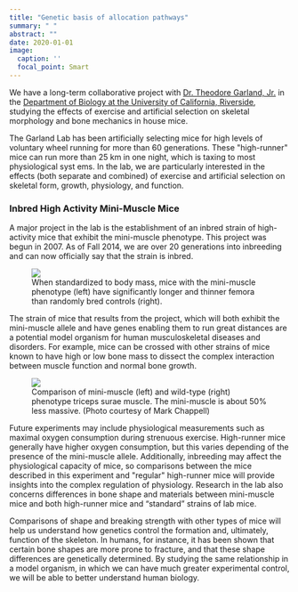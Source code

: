 ```yaml
---
title: "Genetic basis of allocation pathways"
summary: " "
abstract: ""
date: 2020-01-01
image: 
  caption: ''
  focal_point: Smart
---
```


We have a long-term collaborative project with [Dr. Theodore Garland,
Jr.](http://biology.ucr.edu/people/faculty/Garland.html) in the
[Department of Biology at the University of California,
Riverside](http://biology.ucr.edu/), studying the effects of exercise
and artificial selection on skeletal morphology and bone mechanics in
house mice.

The Garland Lab has been artificially selecting mice for high levels
of voluntary wheel running for more than 60 generations. These
"high-runner" mice can run more than 25 km in one night, which is
taxing to most physiological syst ems. In the lab, we are particularly
interested in the effects (both separate and combined) of exercise
and artificial selection on skeletal form, growth, physiology, and
function.

### Inbred High Activity Mini-Muscle Mice

A major project in the lab is the establishment of an inbred strain
of high-activity mice that exhibit the mini-muscle phenotype. This
project was begun in 2007. As of Fall 2014, we are over 20
generations into inbreeding and can now officially say that the
strain is inbred.

<figure>
<img src="/img/mice_1.png">
<figcaption>When standardized to body mass, mice with the mini-muscle phenotype (left) have significantly longer and thinner femora than randomly bred controls (right).</figcaption>
</figure>

The strain of mice that results from the project, which will both
exhibit the mini-muscle allele and have genes enabling them to run
great distances are a potential model organism for human
musculoskeletal diseases and disorders. For example, mice can be
crossed with other strains of mice known to have high or low bone
mass to dissect the complex interaction between muscle function and
normal bone growth.

<figure>
<img src="/img/mice_2.png">
<figcaption>Comparison of mini-muscle (left) and wild-type (right) phenotype triceps surae muscle. The mini-muscle is about 50% less massive. (Photo courtesy of Mark Chappell)</figcaption>
</figure>

Future experiments may include physiological measurements such as
maximal oxygen consumption during strenuous exercise. High-runner
mice generally have higher oxygen consumption, but this varies
depending of the presence of the mini-muscle allele. Additionally,
inbreeding may affect the physiological capacity of mice, so
comparisons between the mice described in this experiment and
"regular" high-runner mice will provide insights into the complex
regulation of physiology. Research in the lab also concerns
differences in bone shape and materials between mini-muscle mice and
both high-runner mice and “standard” strains of lab mice.

Comparisons of shape and breaking strength with other types of mice
will help us understand how genetics control the formation and,
ultimately, function of the skeleton. In humans, for instance, it has
been shown that certain bone shapes are more prone to fracture, and
that these shape differences are genetically determined. By studying
the same relationship in a model organism, in which we can have much
greater experimental control, we will be able to better understand
human biology.
